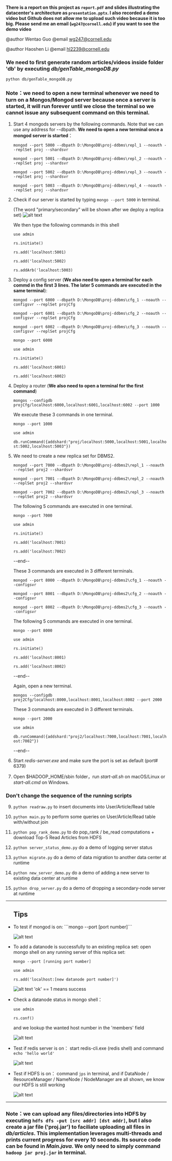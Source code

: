 **There is a report on this project as ```report.pdf``` and slides illustrating the datacenter's architecture as ```presentation.pptx```. I also recorded a demo video but Github does not allow me to upload such video because it is too big. Please send me an email (```wg247@cornell.edu```) if you want to see the demo video**


@author Wentao Guo @email wg247@cornell.edu

@author Haoshen Li @email hl2239@cornell.edu

<h3>We need to first generate random articles/videos inside folder 'db' by executing <em>db/genTable_mongoDB.py</em></h3>

    python db/genTable_mongoDB.py


<h3>Note：we need to open a new terminal whenever we need to turn on a Mongos/Mongod server because once a server is started, it will run forever until we close the terminal so we cannot issue any subsequent command on this terminal.</h3>


1. Start 4 mongods servers by the following commands. Note that we can use any address for --dbpath. 
**We need to open a new terminal once a mongod server is started**：


    ```mongod --port 5000 --dbpath D:\MongoDB\proj-ddbms\repl_1 --noauth --replSet proj --shardsvr```

    ```mongod --port 5001 --dbpath D:\MongoDB\proj-ddbms\repl_2 --noauth --replSet proj --shardsvr```

    ```mongod --port 5002 --dbpath D:\MongoDB\proj-ddbms\repl_3 --noauth --replSet proj --shardsvr```

    ```mongod --port 5003 --dbpath D:\MongoDB\proj-ddbms\repl_4 --noauth --replSet proj --shardsvr```


2. Check if our server is started by typing ```mongo --port 5000``` in terminal.

    (The word "primary/secondary" will be shown after we deploy a replica set)
![alt text](./readme_image/mongo-succeed.png)

    We then type the following commands in this shell 
            
    ```use admin```

    ```rs.initiate()```

    ```rs.add('localhost:5001)```

    ```rs.add('localhost:5002)```

    ```rs.addArb('localhost:5003)```

3. Deploy a config server (**We also need to open a terminal for each commd in the first 3 lines. The later 5 commands are executed in the same terminal**):

    ``` mongod --port 6000 --dbpath D:\MongoDB\proj-ddbms\cfg_1 --noauth --configsvr --replSet projCfg ```

    ``` mongod --port 6001 --dbpath D:\MongoDB\proj-ddbms\cfg_2 --noauth --configsvr --replSet projCfg ```

    ``` mongod --port 6002 --dbpath D:\MongoDB\proj-ddbms\cfg_3 --noauth --configsvr --replSet projCfg ```

    ```mongo --port 6000```

    ```use admin```

    ```rs.initiate()```

    ```rs.add('localhost:6001)```

    ```rs.add('localhost:6002)```


4. Deploy a router (**We also need to open a terminal for the first command**)
    
    ```mongos --configdb projCfg/localhost:6000,localhost:6001,localhost:6002 --port 1000```

    We execute these 3 commands in one terminal.

    ```mongo --port 1000```

    ```use admin```

    ```db.runCommand({addshard:"proj/localhost:5000,localhost:5001,localhost:5002,localhost:5003"})```


6. We need to create a new replica set for DBMS2.

    ```mongod --port 7000 --dbpath D:\MongoDB\proj-ddbms2\repl_1 --noauth --replSet proj2 --shardsvr```

    ```mongod --port 7001 --dbpath D:\MongoDB\proj-ddbms2\repl_2 --noauth --replSet proj2 --shardsvr```

    ```mongod --port 7002 --dbpath D:\MongoDB\proj-ddbms2\repl_3 --noauth --replSet proj2 --shardsvr```
    
    
    The following 5 commands are executed in one terminal.

    ```mongo --port 7000```
    
    ```use admin```
    
    ```rs.initiate()```
    
    ```rs.add('localhost:7001)```
    
    ```rs.add('localhost:7002)```

    --end--

    These 3 commands are executed in 3 different terminals.

    ```mongod --port 8000 --dbpath D:\MongoDB\proj-ddbms2\cfg_1 --noauth --configsvr```

    ```mongod --port 8001 --dbpath D:\MongoDB\proj-ddbms2\cfg_2 --noauth --configsvr```

    ```mongod --port 8002 --dbpath D:\MongoDB\proj-ddbms2\cfg_3 --noauth --configsvr```

    The following 5 commands are executed in one terminal.

    ```mongo --port 8000```
    
    ```use admin```
    
    ```rs.initiate()```
    
    ```rs.add('localhost:8001)```
    
    ```rs.add('localhost:8002)```

    --end--

    Again, open a new terminal.

    ```mongos --configdb proj2Cfg/localhost:8000,localhost:8001,localhost:8002 --port 2000```


    These 3 commands are executed in 3 different terminals.

    ```mongo --port 2000```

    ```use admin```

    ```db.runCommand({addshard:"proj2/localhost:7000,localhost:7001,localhost:7002"})```
    
    --end--

 7. Start <em>redis-server.exe</em> and make sure the port is set as default (port# 6379)

 8. Open $HADOOP_HOME/sbin folder，run <em>start-all.sh</em> on macOS/Linux or <em>start-all.cmd</em> on Windows.

 <h3>Don't change the sequence of the running scripts</h3>

 9. ```python readraw.py``` to insert documents into User/Article/Read table

 10. ```python main.py``` to perform some queries on User/Article/Read table with/without join

 11. ```python pop_rank_demo.py``` to do pop_rank / be_read computations + download Top-5 Read Articles from HDFS
 12. ```python server_status_demo.py``` do a demo of logging server status

 13. ```python migrate.py``` do a demo of data migration to another data center at runtime

 14. ```python new_server_demo.py``` do a demo of adding a new server to existing data center at runtime

 15. ```python drop_server.py``` do a demo of dropping a secondary-node server at runtime

_________________


<ul><h2>Tips</h2>

<li>
To test if mongod is on: ```mongo --port [port number]```
    
![alt text](./readme_image/mongo-succeed.png)

</li>

<li>
To add a datanode is successfully to an existing replica set: open mongo shell on any running server of this replica set:

```mongo --port [running port number]```

```use admin```

```rs.add('localhost:[new datanode port number]')```

![alt text](./readme_image/mongo_repl.png)
'ok' == 1 means success
</li>

<li>
Check a datanode status in mongo shell： 

```use admin```

```rs.conf()```

and we lookup the wanted host number in the 'members' field

![alt text](./readme_image/conf.png)
</li>

<li>
Test if redis server is on： start redis-cli.exe (redis shell) and command <code>echo 'hello world'</code>
    
![alt text](./readme_image/redis_running.png)
</li>

<li>
Test if HDFS is on： command <code>jps</code> in terminal, and if DataNode / ResourceManager / NameNode / NodeManager are all shown, we know our HDFS is still working

![alt text](./readme_image/hdfs_run.png)
</li>
</ul>

_________________


<h3>Note：we can upload any files/directories into HDFS by executing <code>hdfs dfs -put [src addr] [dst addr]</code>, but I also create a jar file ('proj.jar') to faciliate uploading all files in <em>db/articles</em>. This implementation leverages multi-threads and prints current progress for every 10 seconds. Its source code can be found in <em>Main.java</em>. We only need to simply command <code>hadoop jar proj.jar</code> in terminal.</h3>


